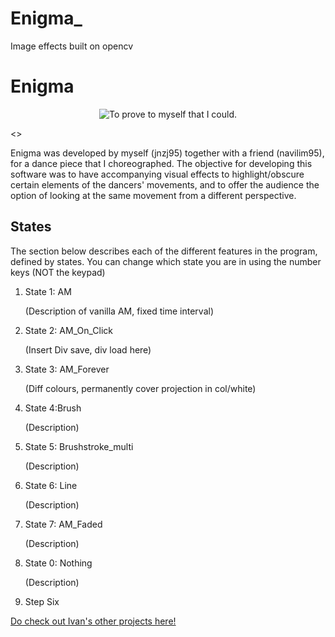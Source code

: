 # Enigma_
Image effects built on opencv
<h1>Enigma</h1>
<p align="center">
  <img src ="https://github.com/jnzj95/Enigma_/blob/main/Enigma%20sample.png" title="To prove to myself that I could.">
 </p>
<>
<p>
Enigma was developed by myself (jnzj95) together with a friend (navilim95), for a dance piece that I choreographed. The objective for developing this software was to have accompanying visual effects to highlight/obscure certain elements of the dancers' movements, and to offer the audience the option of looking at the same movement from a different perspective.
</p>

<h2> States
</h2>
<p>
The section below describes each of the different features in the program, defined by states. You can change which state you are in using the number keys (NOT the keypad)
</p>
<ol>
 <li>State 1: AM</li>
  <p>(Description of vanilla AM, fixed time interval)</p>
 <li>State 2: AM_On_Click</li>
 <p>(Insert Div save, div load here)</p>
 <li>State 3: AM_Forever</li>
 <p>(Diff colours, permanently cover projection in col/white)</p>
 <li>State 4:Brush</li>
 <p>(Description)</p>
 <li>State 5: Brushstroke_multi</li>
 <p>(Description)</p>
 <li>State 6: Line</li>
 <p>(Description)</p>
 <li>State 7: AM_Faded</li>
 <p>(Description)</p>
 <li>State 0: Nothing</li>
 <p>(Description)</p>
 <li>Step Six</li>
</ol>


<p>
 <a href="https://github.com/Ivan-LZY">Do check out Ivan's other projects here!</a> 
</p>
